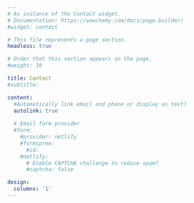```yaml
---
# An instance of the Contact widget.
# Documentation: https://wowchemy.com/docs/page-builder/
#widget: contact

# This file represents a page section.
headless: true

# Order that this section appears on the page.
#weight: 10

title: Contact
#subtitle:

content:
  #Automatically link email and phone or display as text?
  autolink: true
  
  # Email form provider
  #form:
    #provider: netlify
    #formspree:
      #id:
    #netlify:
      # Enable CAPTCHA challenge to reduce spam?
      #captcha: false

design:
  columns: '1'
---
```



